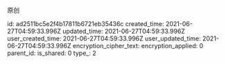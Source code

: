原创

id: ad2511bc5e2f4b17811b6721eb35436c
created_time: 2021-06-27T04:59:33.996Z
updated_time: 2021-06-27T04:59:33.996Z
user_created_time: 2021-06-27T04:59:33.996Z
user_updated_time: 2021-06-27T04:59:33.996Z
encryption_cipher_text: 
encryption_applied: 0
parent_id: 
is_shared: 0
type_: 2